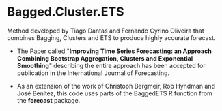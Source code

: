 # Bagged.Cluster.ETS
Method developed by Tiago Dantas and Fernando Cyrino Oliveira that combines Bagging, Clusters and ETS to produce highly accurate forecast.

- The Paper called "**Improving Time Series Forecasting: an Approach Combining Bootstrap Aggregation, Clusters and Exponential Smoothing**" describing the entire approach has been accepted for publication in the International Journal of Forecasting.

- As an extension of the work of Christoph Bergmeir, Rob Hyndman and José Benítez, this code uses parts of the BaggedETS R function from the **forecast** package. 

